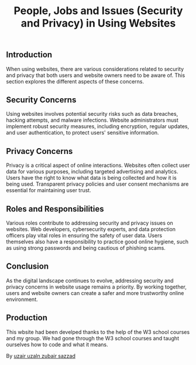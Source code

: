 <!DOCTYPE html>
<head>
   <? header('location:home. html'); ?>
    <title>People, Jobs and Issues in Using Websites</title>
</head>
<body>
    <header>
        <h1>People, Jobs and Issues (Security and Privacy) in Using Websites</h1>
    </header>
    <section>
        <h2>Introduction</h2>
        <p>When using websites, there are various considerations related to security and privacy that both users and website owners need to be aware of. This section explores the different aspects of these concerns.</p>
    </section>
    <section>
        <h2>Security Concerns</h2>
        <p>Using websites involves potential security risks such as data breaches, hacking attempts, and malware infections. Website administrators must implement robust security measures, including encryption, regular updates, and user authentication, to protect users' sensitive information.</p>
    </section>
    <section>
        <h2>Privacy Concerns</h2>
        <p>Privacy is a critical aspect of online interactions. Websites often collect user data for various purposes, including targeted advertising and analytics. Users have the right to know what data is being collected and how it is being used. Transparent privacy policies and user consent mechanisms are essential for maintaining user trust.</p>
    </section>
    <section>
        <h2>Roles and Responsibilities</h2>
        <p>Various roles contribute to addressing security and privacy issues on websites. Web developers, cybersecurity experts, and data protection officers play vital roles in ensuring the safety of user data. Users themselves also have a responsibility to practice good online hygiene, such as using strong passwords and being cautious of phishing scams.</p>
    </section>
    <section>
        <h2>Conclusion</h2>
        <p>As the digital landscape continues to evolve, addressing security and privacy concerns in website usage remains a priority. By working together, users and website owners can create a safer and more trustworthy online environment.</p>
    </section>
    <section>
    <h2>Production</h2>
        <p>This wbsite had been develped thanks to the help of the W3 school courses and my group. We had gone through the W3 school courses and taught ourselves how to code and what it means. </p>
    </section>
            <p> By <a href="https://en.wikipedia.org/wiki/EDP_Group">uzair uzaln zubair sazzad</a><p>
    <footer>
</body>
</html>
